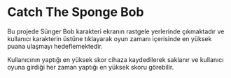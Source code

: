 # Catch The Sponge Bob

Bu projede Sünger Bob karakteri ekranın rastgele yerlerinde çıkmaktadır ve kullanıcı karakterin üstüne tıklayarak oyun zamanı içerisinde en yüksek puana ulaşmayı hedeflemektedir.

Kullanıcının yaptığı en yüksek skor cihaza kaydedilerek saklanır ve kullanıcı oyuna girdiği her zaman yaptığı en yüksek skoru görebilir.

